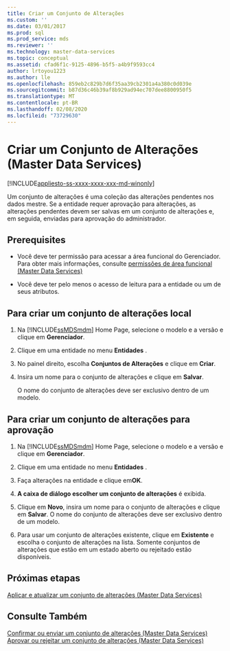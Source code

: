 ```yaml
---
title: Criar um Conjunto de Alterações
ms.custom: ''
ms.date: 03/01/2017
ms.prod: sql
ms.prod_service: mds
ms.reviewer: ''
ms.technology: master-data-services
ms.topic: conceptual
ms.assetid: cfad6f1c-9125-4896-b5f5-a4b9f9593cc4
author: lrtoyou1223
ms.author: lle
ms.openlocfilehash: 859eb2c829b7d6f35aa39cb2301a4a380c0d039e
ms.sourcegitcommit: b87d36c46b39af8b929ad94ec707dee8800950f5
ms.translationtype: MT
ms.contentlocale: pt-BR
ms.lasthandoff: 02/08/2020
ms.locfileid: "73729630"
---
```

# <a name="create-a-changeset-master-data-services"></a>Criar um Conjunto de Alterações (Master Data Services)

[!INCLUDE[appliesto-ss-xxxx-xxxx-xxx-md-winonly](../includes/appliesto-ss-xxxx-xxxx-xxx-md-winonly.md)]

  Um conjunto de alterações é uma coleção das alterações pendentes nos dados mestre. Se a entidade requer aprovação para alterações, as alterações pendentes devem ser salvas em um conjunto de alterações e, em seguida, enviadas para aprovação do administrador.  
  
## <a name="prerequisites"></a>Prerequisites  
  
-   Você deve ter permissão para acessar a área funcional do Gerenciador. Para obter mais informações, consulte [permissões de área funcional &#40;Master Data Services&#41;](../master-data-services/functional-area-permissions-master-data-services.md)  
  
-   Você deve ter pelo menos o acesso de leitura para a entidade ou um de seus atributos.  
  
## <a name="to-create-a-local-changeset"></a>Para criar um conjunto de alterações local  
  
1.  Na [!INCLUDE[ssMDSmdm](../includes/ssmdsmdm-md.md)] Home Page, selecione o modelo e a versão e clique em **Gerenciador**.  
  
2.  Clique em uma entidade no menu **Entidades** .  
  
3.  No painel direito, escolha **Conjuntos de Alterações** e clique em **Criar**.  
  
4.  Insira um nome para o conjunto de alterações e clique em **Salvar**.  
  
     O nome do conjunto de alterações deve ser exclusivo dentro de um modelo.  
  
## <a name="to-create-a-changeset-for-approval"></a>Para criar um conjunto de alterações para aprovação  
  
1.  Na [!INCLUDE[ssMDSmdm](../includes/ssmdsmdm-md.md)] Home Page, selecione o modelo e a versão e clique em **Gerenciador**.  
  
2.  Clique em uma entidade no menu **Entidades** .  
  
3.  Faça alterações na entidade e clique em**OK**.  
  
4.  **A caixa de diálogo escolher um conjunto de alterações** é exibida.  
  
5.  Clique em **Novo**, insira um nome para o conjunto de alterações e clique em **Salvar**. O nome do conjunto de alterações deve ser exclusivo dentro de um modelo.  
  
6.  Para usar um conjunto de alterações existente, clique em **Existente** e escolha o conjunto de alterações na lista. Somente conjuntos de alterações que estão em um estado aberto ou rejeitado estão disponíveis.  
  
## <a name="next-steps"></a>Próximas etapas  
 [Aplicar e atualizar um conjunto de alterações &#40;Master Data Services&#41;](../master-data-services/apply-and-update-a-changeset-master-data-services.md)  
  
## <a name="see-also"></a>Consulte Também  
 [Confirmar ou enviar um conjunto de alterações &#40;Master Data Services&#41;](../master-data-services/commit-or-submit-a-changeset-master-data-services.md)   
 [Aprovar ou rejeitar um conjunto de alterações &#40;Master Data Services&#41;](../master-data-services/approve-or-reject-a-changeset-master-data-services.md)  
  
  
